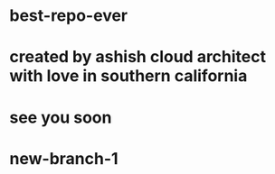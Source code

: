 # best-repo-ever
# created by ashish cloud architect with love in southern california
# see you soon
# new-branch-1
